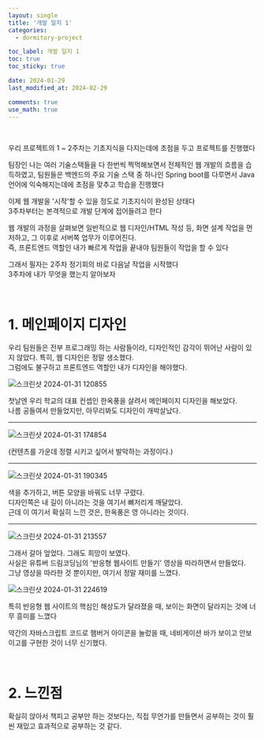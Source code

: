 ```yaml
---
layout: single
title: '개발 일지 1'
categories:
  - dormitory-project

toc_label: 개발 일지 1
toc: true
toc_sticky: true

date: 2024-01-29
last_modified_at: 2024-02-29 

comments: true
use_math: true
---
```


<br>

우리 프로젝트의 1 ~ 2주차는 기초지식을 다지는데에 초점을 두고 프로젝트를 진행했다  

팀장인 나는 여러 기술스택들을 다 한번씩 찍먹해보면서 전체적인 웹 개발의 흐름을 습득하였고, 팀원들은 백엔드의 주요 기술 스택 중 하나인 Spring boot를 다루면서 Java언어에 익숙해지는데에 초점을 맞추고 학습을 진행했다  

이제 웹 개발을 '시작'할 수 있을 정도로 기초지식이 완성된 상태다  
3주차부터는 본격적으로 개발 단계에 접어들려고 한다  

웹 개발의 과정을 살펴보면 일반적으로 웹 디자인/HTML 작성 등, 화면 설계 작업을 먼저하고, 그 이후로 서버쪽 업무가 이루어진다.  
즉, 프론트엔드 역할인 내가 빠르게 작업을 끝내야 팀원들이 작업을 할 수 있다

그래서 필자는 2주차 정기회의 바로 다음날 작업을 시작했다  
3주차에 내가 무엇을 했는지 알아보자

<br>

# 1. 메인페이지 디자인

우리 팀원들은 전부 프로그래밍 하는 사람들이라, 디자인적인 감각이 뛰어난 사람이 있지 않았다. 특히, 웹 디자인은 정말 생소했다.  
그럼에도 불구하고 프론트엔드 역할인 내가 디자인을 해야했다.

![스크린샷 2024-01-31 120855](https://github.com/lgwqwer/lgwqwer.github.io/assets/129755540/059370ef-1b78-463e-8eac-cf6fdb729840)

첫날엔 우리 학교의 대표 컨셉인 한옥풍을 살려서 메인페이지 디자인을 해보았다.  
나름 공들여서 만들었지만, 아무리봐도 디자인이 개박살났다.  

<hr>

![스크린샷 2024-01-31 174854](https://github.com/lgwqwer/lgwqwer.github.io/assets/129755540/63db0008-9ecb-401b-ab6c-9e598bd8da09)

(컨텐츠를 가운데 정렬 시키고 싶어서 발악하는 과정이다.)

<hr>

![스크린샷 2024-01-31 190345](https://github.com/lgwqwer/lgwqwer.github.io/assets/129755540/2638a7a5-e284-42d4-a56a-756b30f0e4d4)


색을 추가하고, 버튼 모양을 바꿔도 너무 구렸다.  
디자인쪽은 내 길이 아니라는 것을 여기서 뼈저리게 깨달았다.   
근데 이 여기서 확실히 느낀 것은, 한옥풍은 영 아니라는 것이다.

<hr>

![스크린샷 2024-01-31 213557](https://github.com/lgwqwer/lgwqwer.github.io/assets/129755540/a589feb0-c2a3-480a-a813-dab42963073b)

그래서 갈아 엎었다. 그래도 희망이 보였다.  
사실은 유튜버 드림코딩님의 '반응형 웹사이트 만들기' 영상을 따라하면서 만들었다.  
그냥 영상을 따라한 것 뿐이지만, 여기서 정말 재미를 느꼈다.  

![스크린샷 2024-01-31 224619](https://github.com/lgwqwer/lgwqwer.github.io/assets/129755540/34069db8-0887-47c0-8d46-d253c600306c)

특히 반응형 웹 사이트의 핵심인 해상도가 달라졌을 때, 보이는 화면이 달라지는 것에 너무 흥미를 느꼈다

약간의 자바스크립트 코드로 햄버거 아이콘을 눌렀을 때, 네비게이션 바가 보이고 안보이고를 구현한 것이 너무 신기했다.

<br>

# 2. 느낀점

확실히 앉아서 책피고 공부만 하는 것보다는, 직접 무언가를 만들면서 공부하는 것이 훨씬 재밌고 효과적으로 공부하는 것 같다.  
